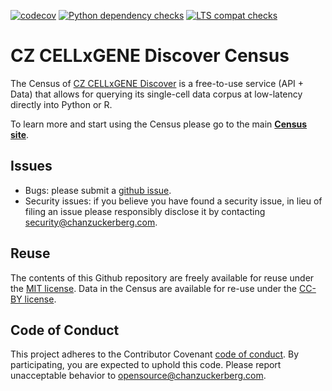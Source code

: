 [![codecov](https://codecov.io/gh/chanzuckerberg/cellxgene-census/branch/main/graph/badge.svg?token=byX1pyDlc9)](https://codecov.io/gh/chanzuckerberg/cellxgene-census)
[![Python dependency checks](https://github.com/chanzuckerberg/cellxgene-census/actions/workflows/py-dependency-check.yml/badge.svg)](https://github.com/chanzuckerberg/cellxgene-census/actions/workflows/py-dependency-check.yml)
[![LTS compat checks](https://github.com/chanzuckerberg/cellxgene-census/actions/workflows/lts-compat-check.yml/badge.svg)](https://github.com/chanzuckerberg/cellxgene-census/actions/workflows/lts-compat-check.yml)

# CZ CELLxGENE Discover Census

The Census of [CZ CELLxGENE Discover](https://cellxgene.cziscience.com/) is a free-to-use service (API + Data) that allows for querying its single-cell data corpus at low-latency directly into Python or R.

To learn more and start using the Census please go to the main [**Census site**](https://chanzuckerberg.github.io/cellxgene-census/).

## Issues

- Bugs: please submit a [github issue](https://github.com/chanzuckerberg/cellxgene-census/issues).
- Security issues: if you believe you have found a security issue, in lieu of filing an issue please responsibly disclose it by contacting <security@chanzuckerberg.com>.

## Reuse

The contents of this Github repository are freely available for reuse under the [MIT license](https://opensource.org/licenses/MIT). Data in the Census are available for re-use under the [CC-BY license](https://creativecommons.org/licenses/by/4.0/).

## Code of Conduct

This project adheres to the Contributor Covenant [code of conduct](https://github.com/chanzuckerberg/.github/blob/master/CODE_OF_CONDUCT.md). By participating, you are expected to uphold this code. Please report unacceptable behavior to <opensource@chanzuckerberg.com>.

